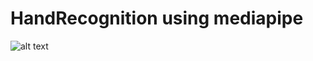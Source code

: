 # HandRecognition using mediapipe

![alt text]([http://url/to/img.png](https://user-images.githubusercontent.com/106747106/232157621-23e044ce-29ed-4975-88bf-c511a007f491.jpg))

